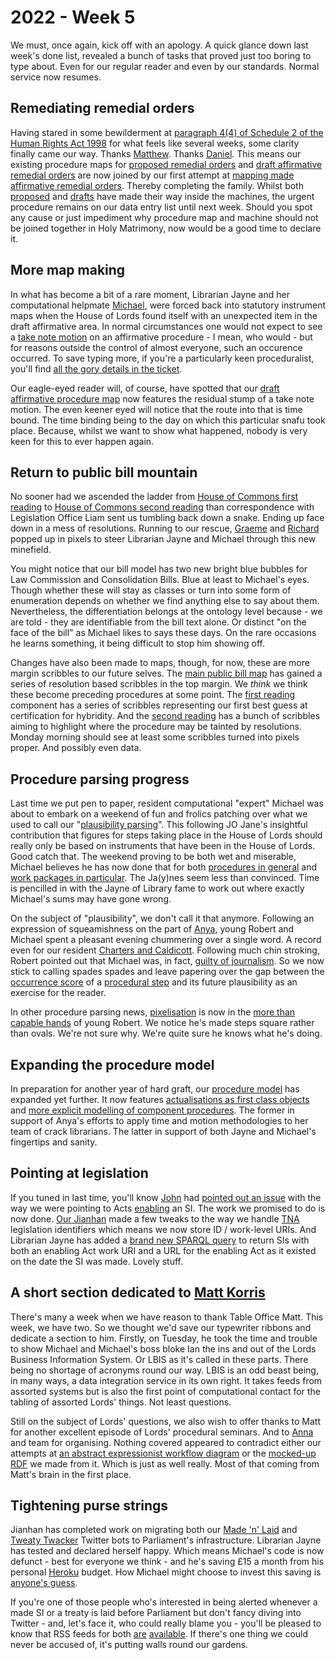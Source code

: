 # 2022 - Week 5

We must, once again, kick off with an apology. A quick glance down last week's done list, revealed a bunch of tasks that proved just too boring to type about. Even for our regular reader and even by our standards. Normal service now resumes. 

## Remediating remedial orders

Having stared in some bewilderment at [paragraph 4(4) of Schedule 2 of the Human Rights Act 1998](https://www.legislation.gov.uk/ukpga/1998/42/schedule/2#schedule-2-paragraph-4-4) for what feels like several weeks, some clarity finally came our way. Thanks [Matthew](https://twitter.com/mattwadd). Thanks [Daniel](https://twitter.com/DgLimited). This means our existing procedure maps for [proposed remedial orders](https://ukparliament.github.io/ontologies/procedure/maps/legislation/secondary/statutory-instruments/super-affirmative-procedures/remedial-orders/proposed-remedial-order/proposed-remedial-order.pdf) and [draft affirmative remedial orders](https://ukparliament.github.io/ontologies/procedure/maps/legislation/secondary/statutory-instruments/super-affirmative-procedures/remedial-orders/draft-affirmative/draft-affirmative.pdf) are now joined by our first attempt at [mapping made affirmative remedial orders](https://ukparliament.github.io/ontologies/procedure/maps/legislation/secondary/statutory-instruments/super-affirmative-procedures/remedial-orders/made-affirmative/made-affirmative.pdf). Thereby completing the family. Whilst both [proposed](https://ukparliament.github.io/ontologies/procedure/maps/legislation/secondary/statutory-instruments/super-affirmative-procedures/remedial-orders/proposed-remedial-order/proposed-remedial-order.svg) and [drafts](https://ukparliament.github.io/ontologies/procedure/maps/legislation/secondary/statutory-instruments/super-affirmative-procedures/remedial-orders/draft-affirmative/draft-affirmative.svg) have made their way inside the machines, the urgent procedure remains on our data entry list until next week. Should you spot any cause or just impediment why procedure map and machine should not be joined together in Holy Matrimony, now would be a good time to declare it.

## More map making

In what has become a bit of a rare moment, Librarian Jayne and her computational helpmate [Michael](https://twitter.com/fantasticlife), were forced back into statutory instrument maps when the House of Lords found itself with an unexpected item in the draft affirmative area. In normal circumstances one would not expect to see a [take note motion](https://www.parliament.uk/site-information/glossary/motions-to-take-note/) on an affirmative procedure - I mean, who would - but for reasons outside the control of almost everyone, such an occurence occurred. To save typing more, if you're a particularly keen proceduralist, you'll find [all the gory details in the ticket](https://trello.com/c/eBsTzeRg/430-take-note-motions-on-affirmative-procedures).

Our eagle-eyed reader will, of course, have spotted that our [draft affirmative procedure map](https://ukparliament.github.io/ontologies/procedure/maps/legislation/secondary/statutory-instruments/affirmative-procedures/draft/draft-affirmative.pdf) now features the residual stump of a take note motion. The even keener eyed will notice that the route into that is time bound. The time binding being to the day on which this particular snafu took place. Because, whilst we want to show what happened, nobody is very keen for this to ever happen again.

## Return to public bill mountain

No sooner had we ascended the ladder from [House of Commons first reading](https://ukparliament.github.io/ontologies/procedure/maps/legislation/primary/public-bills/components/commons/first-reading/first-reading.pdf) to [House of Commons second reading](https://ukparliament.github.io/ontologies/procedure/maps/legislation/primary/public-bills/components/commons/second-reading/second-reading.pdf) than correspondence with Legislation Office Liam sent us tumbling back down a snake. Ending up face down in a mess of resolutions. Running to our rescue, [Graeme](https://twitter.com/woodstockjag) and [Richard](https://twitter.com/Richard24235966) popped up in pixels to steer Librarian Jayne and Michael through this new minefield.

You might notice that our bill model has two new bright blue bubbles for Law Commission and Consolidation Bills. Blue at least to Michael's eyes. Though whether these will stay as classes or turn into some form of enumeration depends on whether we find anything else to say about them. Nevertheless, the differentiation belongs at the ontology level because - we are told - they are identifiable from the bill text alone. Or distinct "on the face of the bill" as Michael likes to says these days. On the rare occasions he learns something, it being difficult to stop him showing off.

Changes have also been made to maps, though, for now, these are more margin scribbles to our future selves. The [main public bill map](https://ukparliament.github.io/ontologies/procedure/maps/legislation/primary/public-bills/public-bills.pdf) has gained a series of resolution based scribbles in the top margin. We *think* we think these become preceding procedures at some point. The [first reading](https://ukparliament.github.io/ontologies/procedure/maps/legislation/primary/public-bills/components/commons/first-reading/first-reading.pdf) component has a series of scribbles representing our first best guess at certification for hybridity. And the [second reading](https://ukparliament.github.io/ontologies/procedure/maps/legislation/primary/public-bills/components/commons/second-reading/second-reading.pdf) has a bunch of scribbles aiming to highlight where the procedure may be tainted by resolutions. Monday morning should see at least some scribbles turned into pixels proper. And possibly even data.

## Procedure parsing progress

Last time we put pen to paper, resident computational "expert" Michael was about to embark on a weekend of fun and frolics patching over what we used to call our "[plausibility parsing](https://github.com/ukparliament/procedure-parsing/blob/master/app/models/parliamentary_procedure.rb#L162)". This following JO Jane's insightful contribution that figures for steps taking place in the House of Lords should really only be based on instruments that have been in the House of Lords. Good catch that. The weekend proving to be both wet and miserable, Michael believes he has now done that for both [procedures in general](https://parliamentary-procedures.herokuapp.com/procedures/3/steps) and [work packages in particular](https://parliamentary-procedures.herokuapp.com/work-packages/8). The Ja(y)nes seem less than convinced. Time is pencilled in with the Jayne of Library fame to work out where exactly Michael's sums may have gone wrong.

On the subject of "plausibility", we don't call it that anymore. Following an expression of squeamishness on the part of [Anya](https://twitter.com/bitten_), young Robert and Michael spent a pleasant evening chummering over a single word. A record even for our resident [Charters and Caldicott](https://www.youtube.com/watch?v=q_jne_G-_qQ). Following much chin stroking, Robert pointed out that Michael was, in fact, [guilty of journalism](https://twitter.com/fantasticlife/status/1485702242091081733). So we now stick to calling spades spades and leave papering over the gap between the [occurrence score](https://trello.com/c/mirZ4SVi/250-plausibility-score-occurrence-score) of a [procedural step](https://ukparliament.github.io/ontologies/procedure/procedure-ontology.html#d4e175) and its future plausibility as an exercise for the reader.

In other procedure parsing news, [pixelisation](https://parliamentary-procedures.herokuapp.com/work-packages/4/parse/visualise) is now in the [more than capable hands](https://trello.com/c/tYHtF2We/252-playground-for-work-package-visualisations) of young Robert. We notice he's made steps square rather than ovals. We're not sure why. We're quite sure he knows what he's doing.

## Expanding the procedure model

In preparation for another year of hard graft, our [procedure model](https://ukparliament.github.io/ontologies/procedure/procedure-ontology.html) has expanded yet further. It now features [actualisations as first class objects](https://ukparliament.github.io/ontologies/procedure/procedure-ontology.html#d4e334) and [more explicit modelling of component procedures](https://ukparliament.github.io/ontologies/procedure/procedure-ontology.html#d4e724). The former in support of Anya's efforts to apply time and motion methodologies to her team of crack librarians. The latter in support of both Jayne and Michael's fingertips and sanity.

## Pointing at legislation

If you tuned in last time, you'll know [John](https://twitter.com/johnlsheridan) had [pointed out an issue](https://ukparliament.github.io/ontologies/meta/weeknotes/2022/03/#pointing-at-legislation) with the way we were pointing to Acts [enabling](https://ukparliament.github.io/ontologies/legislation/legislation-ontology.html#d4e292) an SI. The work we promised to do is now done. [Our Jianhan](https://twitter.com/jianhanzhu) made a few tweaks to the way we handle [TNA](https://www.nationalarchives.gov.uk/) legislation identifiers which means we now store ID / work-level URIs. And Librarian Jayne has added a [brand new SPARQL query](https://api.parliament.uk/s/99a4b370) to return SIs with both an enabling Act work URI and a URL for the enabling Act as it existed on the date the SI was made. Lovely stuff.

## A short section dedicated to [Matt Korris](https://twitter.com/MattKorris)

There's many a week when we have reason to thank Table Office Matt. This week, we have two. So we thought we'd save our typewriter ribbons and dedicate a section to him. Firstly, on Tuesday, he took the time and trouble to show Michael and Michael's boss bloke Ian the ins and out of the Lords Business Information System. Or LBIS as it's called in these parts. There being no shortage of  acronyms round our way. LBIS is an odd beast being, in many ways, a data integration service in its own right. It takes feeds from assorted systems but is also the first point of computational contact for the tabling of assorted Lords' things. Not least questions.

Still on the subject of Lords' questions, we also wish to offer thanks to Matt for another excellent episode of Lords' procedural seminars. And to [Anna](https://twitter.com/LoogaGirl) and team for organising. Nothing covered appeared to contradict either our attempts at [an abstract expressionist workflow diagram](https://github.com/ukparliament/ontologies/blob/master/question-and-answer/workflows/lords/flow.pdf) or the [mocked-up RDF](https://github.com/ukparliament/ontologies/tree/master/question-and-answer/examples) we made from it. Which is just as well really. Most of that coming from Matt's brain in the first place.

## Tightening purse strings

Jianhan has completed work on migrating both our [Made 'n' Laid](https://twitter.com/madenlaid) and [Tweaty Twacker](https://twitter.com/TweatyTwacker) Twitter bots to Parliament's infrastructure. Librarian Jayne has tested and declared herself happy. Which means Michael's code is now defunct - best for everyone we think - and he's saving £15 a month from his personal [Heroku](https://en.wikipedia.org/wiki/Heroku) budget. How Michael might choose to invest this saving is [anyone's guess](https://en.wikipedia.org/wiki/Guinness).

If you're one of those people who's interested in being alerted whenever a made SI or a treaty is laid before Parliament but don't fancy diving into Twitter - and, let's face it, who could really blame you - you'll be pleased to know that RSS feeds for both [are](https://api.parliament.uk/made-n-laid/rss) [available](https://api.parliament.uk/tweatytwacker/rss). If there's one thing we could never be accused of, it's putting walls round our gardens.